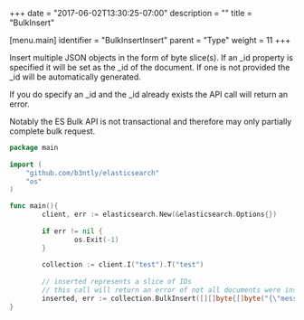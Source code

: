 +++
date = "2017-06-02T13:30:25-07:00"
description = ""
title = "BulkInsert"

[menu.main]
identifier = "BulkInsertInsert"
parent = "Type"
weight = 11
+++

Insert multiple JSON objects in the form of byte slice(s). If an _id property is specified it will be set as the
_id of the document. If one is not provided the _id will be automatically
generated.

If you do specify an _id and the _id already exists the API call will return
an error.

Notably the ES Bulk API is not transactional and therefore may only partially complete
bulk request.

```go
package main 
 
import (
    "github.com/b3ntly/elasticsearch"
    "os"
)

func main(){
        client, err := elasticsearch.New(&elasticsearch.Options{})
        
        if err != nil {
                os.Exit(-1)
        }
        
        collection := client.I("test").T("test")
        
        // inserted represents a slice of IDs
        // this call will return an error of not all documents were inserted.
        inserted, err := collection.BulkInsert([][]byte{[]byte("{\"message\": \"hello, world\"}")})
}
```